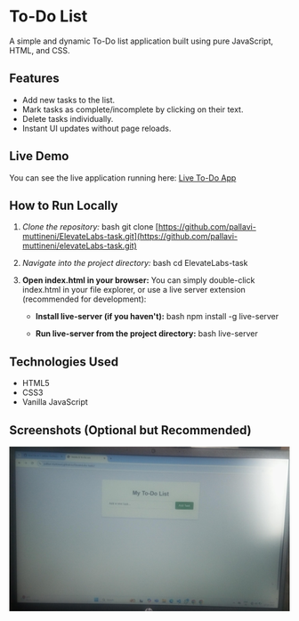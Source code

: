 # To-Do List 

A simple and dynamic To-Do list application built using pure JavaScript, HTML, and CSS.

## Features

* Add new tasks to the list.
* Mark tasks as complete/incomplete by clicking on their text.
* Delete tasks individually.
* Instant UI updates without page reloads.

## Live Demo

You can see the live application running here:
[Live To-Do App](https://pallavi-muttineni.github.io/ElevateLabs-task2/)

## How to Run Locally

1.  *Clone the repository:*
    bash
    git clone [https://github.com/pallavi-muttineni/ElevateLabs-task.git](https://github.com/pallavi-muttineni/elevateLabs-task.git)
    
2.  *Navigate into the project directory:*
    bash
    cd ElevateLabs-task
    
3.  **Open index.html in your browser:**
    You can simply double-click index.html in your file explorer, or use a live server extension (recommended for development):
    * **Install live-server (if you haven't):**
        bash
        npm install -g live-server
        
    * **Run live-server from the project directory:**
        bash
        live-server
        

## Technologies Used

* HTML5
* CSS3
* Vanilla JavaScript

## Screenshots (Optional but Recommended)

![Screenshot of the To-Do List ](/todo-screenshot.jpg)
